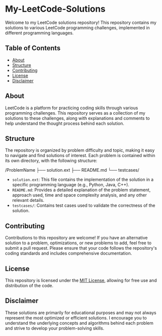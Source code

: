 # My-LeetCode-Solutions

Welcome to my LeetCode solutions repository! This repository contains my solutions to various LeetCode programming challenges, implemented in different programming languages.

## Table of Contents

- [About](#about)
- [Structure](#structure)
- [Contributing](#contributing)
- [License](#license)
- [Disclaimer](#disclaimer)

## About

LeetCode is a platform for practicing coding skills through various programming challenges. This repository serves as a collection of my solutions to these challenges, along with explanations and comments to help understand the thought process behind each solution.

## Structure

The repository is organized by problem difficulty and topic, making it easy to navigate and find solutions of interest. Each problem is contained within its own directory, with the following structure:

/ProblemName
├── solution.ext
├── README.md
└── testcases/


- `solution.ext`: This file contains the implementation of the solution in a specific programming language (e.g., Python, Java, C++).
- `README.md`: Provides a detailed explanation of the problem statement, approach used, time and space complexity analysis, and any other relevant details.
- `testcases/`: Contains test cases used to validate the correctness of the solution.

## Contributing

Contributions to this repository are welcome! If you have an alternative solution to a problem, optimizations, or new problems to add, feel free to submit a pull request. Please ensure that your code follows the repository's coding standards and includes comprehensive documentation.

## License

This repository is licensed under the [MIT License](LICENSE), allowing for free use and distribution of the code.

## Disclaimer

These solutions are primarily for educational purposes and may not always represent the most optimized or efficient solutions. I encourage you to understand the underlying concepts and algorithms behind each problem and strive to develop your problem-solving skills.

